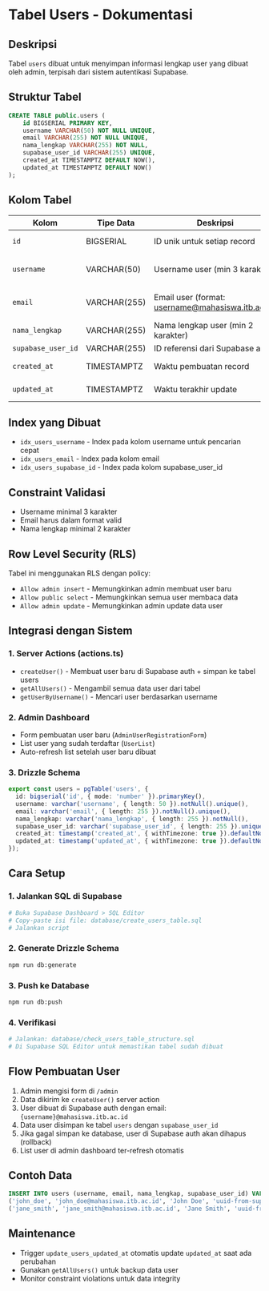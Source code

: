 # Tabel Users - Dokumentasi

## Deskripsi
Tabel `users` dibuat untuk menyimpan informasi lengkap user yang dibuat oleh admin, terpisah dari sistem autentikasi Supabase.

## Struktur Tabel

```sql
CREATE TABLE public.users (
    id BIGSERIAL PRIMARY KEY,
    username VARCHAR(50) NOT NULL UNIQUE,
    email VARCHAR(255) NOT NULL UNIQUE,
    nama_lengkap VARCHAR(255) NOT NULL,
    supabase_user_id VARCHAR(255) UNIQUE,
    created_at TIMESTAMPTZ DEFAULT NOW(),
    updated_at TIMESTAMPTZ DEFAULT NOW()
);
```

## Kolom Tabel

| Kolom | Tipe Data | Deskripsi | Constraint |
|-------|-----------|-----------|------------|
| `id` | BIGSERIAL | ID unik untuk setiap record | PRIMARY KEY |
| `username` | VARCHAR(50) | Username user (min 3 karakter) | NOT NULL, UNIQUE |
| `email` | VARCHAR(255) | Email user (format: username@mahasiswa.itb.ac.id) | NOT NULL, UNIQUE |
| `nama_lengkap` | VARCHAR(255) | Nama lengkap user (min 2 karakter) | NOT NULL |
| `supabase_user_id` | VARCHAR(255) | ID referensi dari Supabase auth | UNIQUE |
| `created_at` | TIMESTAMPTZ | Waktu pembuatan record | DEFAULT NOW() |
| `updated_at` | TIMESTAMPTZ | Waktu terakhir update | DEFAULT NOW() |

## Index yang Dibuat

- `idx_users_username` - Index pada kolom username untuk pencarian cepat
- `idx_users_email` - Index pada kolom email
- `idx_users_supabase_id` - Index pada kolom supabase_user_id

## Constraint Validasi

- Username minimal 3 karakter
- Email harus dalam format valid
- Nama lengkap minimal 2 karakter

## Row Level Security (RLS)

Tabel ini menggunakan RLS dengan policy:
- `Allow admin insert` - Memungkinkan admin membuat user baru
- `Allow public select` - Memungkinkan semua user membaca data
- `Allow admin update` - Memungkinkan admin update data user

## Integrasi dengan Sistem

### 1. **Server Actions (actions.ts)**
- `createUser()` - Membuat user baru di Supabase auth + simpan ke tabel users
- `getAllUsers()` - Mengambil semua data user dari tabel
- `getUserByUsername()` - Mencari user berdasarkan username

### 2. **Admin Dashboard**
- Form pembuatan user baru (`AdminUserRegistrationForm`)
- List user yang sudah terdaftar (`UserList`)
- Auto-refresh list setelah user baru dibuat

### 3. **Drizzle Schema**
```typescript
export const users = pgTable('users', {
  id: bigserial('id', { mode: 'number' }).primaryKey(),
  username: varchar('username', { length: 50 }).notNull().unique(),
  email: varchar('email', { length: 255 }).notNull().unique(),
  nama_lengkap: varchar('nama_lengkap', { length: 255 }).notNull(),
  supabase_user_id: varchar('supabase_user_id', { length: 255 }).unique(),
  created_at: timestamp('created_at', { withTimezone: true }).defaultNow(),
  updated_at: timestamp('updated_at', { withTimezone: true }).defaultNow(),
});
```

## Cara Setup

### 1. **Jalankan SQL di Supabase**
```bash
# Buka Supabase Dashboard > SQL Editor
# Copy-paste isi file: database/create_users_table.sql
# Jalankan script
```

### 2. **Generate Drizzle Schema**
```bash
npm run db:generate
```

### 3. **Push ke Database**
```bash
npm run db:push
```

### 4. **Verifikasi**
```bash
# Jalankan: database/check_users_table_structure.sql
# Di Supabase SQL Editor untuk memastikan tabel sudah dibuat
```

## Flow Pembuatan User

1. Admin mengisi form di `/admin`
2. Data dikirim ke `createUser()` server action
3. User dibuat di Supabase auth dengan email: `{username}@mahasiswa.itb.ac.id`
4. Data user disimpan ke tabel `users` dengan `supabase_user_id`
5. Jika gagal simpan ke database, user di Supabase auth akan dihapus (rollback)
6. List user di admin dashboard ter-refresh otomatis

## Contoh Data

```sql
INSERT INTO users (username, email, nama_lengkap, supabase_user_id) VALUES
('john_doe', 'john_doe@mahasiswa.itb.ac.id', 'John Doe', 'uuid-from-supabase'),
('jane_smith', 'jane_smith@mahasiswa.itb.ac.id', 'Jane Smith', 'uuid-from-supabase');
```

## Maintenance

- Trigger `update_users_updated_at` otomatis update `updated_at` saat ada perubahan
- Gunakan `getAllUsers()` untuk backup data user
- Monitor constraint violations untuk data integrity

